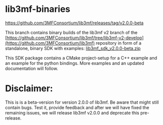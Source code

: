 # lib3mf-binaries

https://github.com/3MFConsortium/lib3mf/releases/tag/v2.0.0-beta

This branch contains binary builds of the lib3mf v2 branch of the [https://github.com/3MFConsortium/lib3mf/tree/lib3mf-v2-develop](https://github.com/3MFConsortium/lib3mf) repository in form of a standalone, binary SDK with examples: [lib3mf_sdk_v2.0.0-beta.zip](lib3mf_sdk_v2.0.0-beta.zip)

This SDK package contains a CMake project-setup for a C++ example and an example for the python bindings. More examples and an updated documentation will follow.

# Disclaimer:
This is is a beta-version for version 2.0.0 of lib3mf. Be aware that might still contain bugs. Test it, provide feedback and after we will have fixed the remaining issues, we will release lib3mf v2.0.0 and deprecate this pre-release.